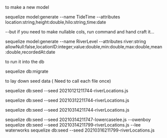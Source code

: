 

to make a new model
 
 sequelize model:generate --name TideTime --attributes location:string,height:double,hilo:string,time:date

--but if you need to make nullable cols, run command and hand craft it...

sequelize model:generate --name RiverLevel --attributes river:string allowNull:false,locationID:integer,value:double,min:double,max:double,mean:double,recordedAt:date

to run it into the db

sequelize db:migrate

to lay down seed data ( Need to call each file once)

sequelize db:seed --seed 20210121211744-riverLocations.js

sequelize db:seed --seed 20210312211744-riverLocations.js

sequelize db:seed --seed 20210314211744-riverLocations.js

sequelize db:seed --seed 20210314211747-lowercaselee.js
--owenboy
sequelize db:seed --seed 20210314211799-riverLocations.js
--lee waterworks
sequelize db:seed --seed 20210316211799-riverLocations.js